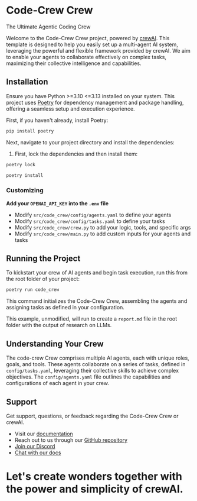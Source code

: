 # Code-Crew Crew
The Ultimate Agentic Coding Crew

Welcome to the Code-Crew Crew project, powered by [crewAI](https://crewai.com). This template is designed to help you easily set up a multi-agent AI system, leveraging the powerful and flexible framework provided by crewAI. We aim to enable your agents to collaborate effectively on complex tasks, maximizing their collective intelligence and capabilities.

## Installation

Ensure you have Python >=3.10 <=3.13 installed on your system. This project uses [Poetry](https://python-poetry.org/) for dependency management and package handling, offering a seamless setup and execution experience.

First, if you haven't already, install Poetry:

```bash
pip install poetry
```

Next, navigate to your project directory and install the dependencies:

1. First, lock the dependencies and then install them:
```bash
poetry lock
```
```bash
poetry install
```
### Customizing

**Add your `OPENAI_API_KEY` into the `.env` file**

- Modify `src/code_crew/config/agents.yaml` to define your agents
- Modify `src/code_crew/config/tasks.yaml` to define your tasks
- Modify `src/code_crew/crew.py` to add your logic, tools, and specific args
- Modify `src/code_crew/main.py` to add custom inputs for your agents and tasks

## Running the Project

To kickstart your crew of AI agents and begin task execution, run this from the root folder of your project:

```bash
poetry run code_crew
```

This command initializes the Code-Crew Crew, assembling the agents and assigning tasks as defined in your configuration.

This example, unmodified, will run to create a `report.md` file in the root folder with the output of research on LLMs.

## Understanding Your Crew

The code-crew Crew comprises multiple AI agents, each with unique roles, goals, and tools. These agents collaborate on a series of tasks, defined in `config/tasks.yaml`, leveraging their collective skills to achieve complex objectives. The `config/agents.yaml` file outlines the capabilities and configurations of each agent in your crew.

## Support

Get support, questions, or feedback regarding the Code-Crew Crew or crewAI.
- Visit our [documentation](https://docs.crewai.com)
- Reach out to us through our [GitHub repository](https://github.com/joaomdmoura/crewai)
- [Join our Discord](https://discord.com/invite/X4JWnZnxPb)
- [Chat with our docs](https://chatg.pt/DWjSBZn)

Let's create wonders together with the power and simplicity of crewAI.
=======
